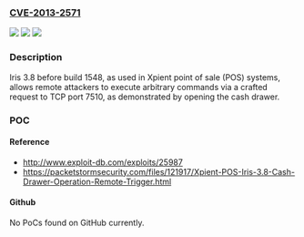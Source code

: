 ### [CVE-2013-2571](https://cve.mitre.org/cgi-bin/cvename.cgi?name=CVE-2013-2571)
![](https://img.shields.io/static/v1?label=Product&message=n%2Fa&color=blue)
![](https://img.shields.io/static/v1?label=Version&message=n%2Fa&color=blue)
![](https://img.shields.io/static/v1?label=Vulnerability&message=n%2Fa&color=brighgreen)

### Description

Iris 3.8 before build 1548, as used in Xpient point of sale (POS) systems, allows remote attackers to execute arbitrary commands via a crafted request to TCP port 7510, as demonstrated by opening the cash drawer.

### POC

#### Reference
- http://www.exploit-db.com/exploits/25987
- https://packetstormsecurity.com/files/121917/Xpient-POS-Iris-3.8-Cash-Drawer-Operation-Remote-Trigger.html

#### Github
No PoCs found on GitHub currently.

